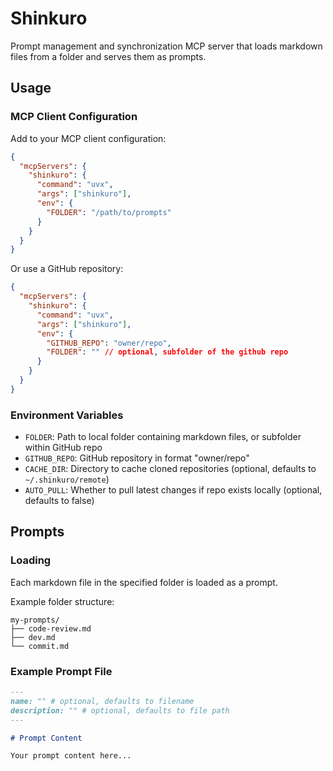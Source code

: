 # Shinkuro

Prompt management and synchronization MCP server that loads markdown files from a folder and serves them as prompts.

## Usage

### MCP Client Configuration

Add to your MCP client configuration:

```json
{
  "mcpServers": {
    "shinkuro": {
      "command": "uvx",
      "args": ["shinkuro"],
      "env": {
        "FOLDER": "/path/to/prompts"
      }
    }
  }
}
```

Or use a GitHub repository:

```json
{
  "mcpServers": {
    "shinkuro": {
      "command": "uvx",
      "args": ["shinkuro"],
      "env": {
        "GITHUB_REPO": "owner/repo",
        "FOLDER": "" // optional, subfolder of the github repo
      }
    }
  }
}
```

### Environment Variables

- `FOLDER`: Path to local folder containing markdown files, or subfolder within GitHub repo
- `GITHUB_REPO`: GitHub repository in format "owner/repo"
- `CACHE_DIR`: Directory to cache cloned repositories (optional, defaults to `~/.shinkuro/remote`)
- `AUTO_PULL`: Whether to pull latest changes if repo exists locally (optional, defaults to false)

## Prompts

### Loading

Each markdown file in the specified folder is loaded as a prompt.

Example folder structure:

```
my-prompts/
├── code-review.md
├── dev.md
└── commit.md
```

### Example Prompt File

```markdown
---
name: "" # optional, defaults to filename
description: "" # optional, defaults to file path
---

# Prompt Content

Your prompt content here...
```
